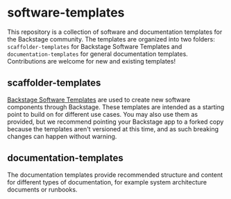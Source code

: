 # software-templates

This repository is a collection of software and documentation templates for the Backstage community. The templates are organized into two folders: `scaffolder-templates` for Backstage Software Templates and `documentation-templates` for general documentation templates. Contributions are welcome for new and existing templates!

## scaffolder-templates

[Backstage Software Templates](https://backstage.io/docs/features/software-templates/) are used to create new software components through Backstage. These templates are intended as a starting point to build on for different use cases. You may also use them as provided, but we recommend pointing your Backstage app to a forked copy because the templates aren't versioned at this time, and as such breaking changes can happen without warning.

## documentation-templates

The documentation templates provide recommended structure and content for different types of documentation, for example system architecture documents or runbooks.

